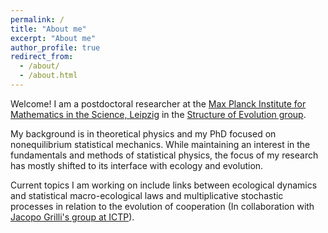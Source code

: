 ```yaml
---
permalink: /
title: "About me"
excerpt: "About me"
author_profile: true
redirect_from: 
  - /about/
  - /about.html
---
```


Welcome! I am a postdoctoral researcher at the [Max Planck Institute for Mathematics in the Science, Leipzig](https://www.mis.mpg.de/)
in the [Structure of Evolution group](https://www.smerlak.group/).

My background is in theoretical physics and my PhD focused on nonequilibrium statistical mechanics.
While maintaining an interest in the fundamentals and methods of statistical physics, 
the focus of my research has mostly shifted to its interface with ecology and evolution.

Current topics I am working on include links between ecological dynamics
and statistical macro-ecological laws and multiplicative stochastic processes in relation to the evolution of cooperation
(In collaboration with [Jacopo Grilli's group at ICTP](https://jacopogrilli.github.io/)).
